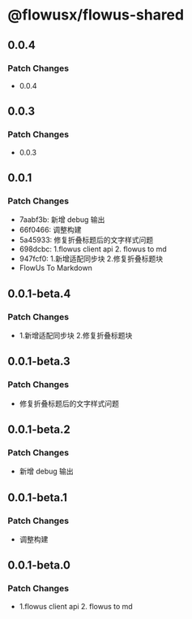 # @flowusx/flowus-shared

## 0.0.4

### Patch Changes

- 0.0.4

## 0.0.3

### Patch Changes

- 0.0.3

## 0.0.1

### Patch Changes

- 7aabf3b: 新增 debug 输出
- 66f0466: 调整构建
- 5a45933: 修复折叠标题后的文字样式问题
- 698dcbc: 1.flowus client api 2. flowus to md
- 947fcf0: 1.新增适配同步块 2.修复折叠标题块
- FlowUs To Markdown

## 0.0.1-beta.4

### Patch Changes

- 1.新增适配同步块 2.修复折叠标题块

## 0.0.1-beta.3

### Patch Changes

- 修复折叠标题后的文字样式问题

## 0.0.1-beta.2

### Patch Changes

- 新增 debug 输出

## 0.0.1-beta.1

### Patch Changes

- 调整构建

## 0.0.1-beta.0

### Patch Changes

- 1.flowus client api 2. flowus to md
